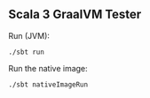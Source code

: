 Scala 3 GraalVM Tester
----------------------

Run (JVM):
```
./sbt run
```

Run the native image:
```
./sbt nativeImageRun
```
